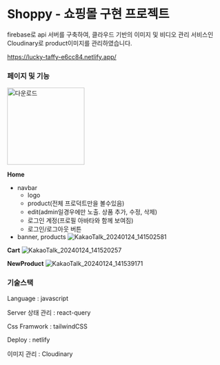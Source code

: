 # Shoppy - 쇼핑몰 구현 프로젝트

firebase로 api 서버를 구축하여, 클라우드 기반의 이미지 및 비디오 관리 서비스인 Cloudinary로 product이미지를 관리하였습니다.<br/>


https://lucky-taffy-e6cc84.netlify.app/

### 페이지 및 기능

<img width="179" alt="다운로드" src="https://github.com/hyeonkyeong31/Shoppy/assets/78129949/f0c838e8-d67f-4db6-9abb-cc0c52208b8e">

**Home**

- navbar
    - logo
    - product(전체 프로덕트만을 볼수있음)
    - edit(admin일경우에만 노출. 상품 추가, 수정, 삭제)
    - 로그인 계정(프로필 아바타와 함께 보여짐)
    - 로그인/로그아웃 버튼
- banner, products
![KakaoTalk_20240124_141502581](https://github.com/hyeonkyeong31/Shoppy/assets/78129949/bebe8d75-43a8-434c-b161-90e81ecc16df)


**Cart**
![KakaoTalk_20240124_141520257](https://github.com/hyeonkyeong31/Shoppy/assets/78129949/9033b662-283d-46b1-b507-2cf285189888)


**NewProduct**
![KakaoTalk_20240124_141539171](https://github.com/hyeonkyeong31/Shoppy/assets/78129949/9224915e-a264-462a-b1c4-3875440ac546)



### 기술스택

Language : javascript

Server 상태 관리 : react-query

Css Framwork : tailwindCSS

Deploy : netlify

이미지 관리 : Cloudinary
